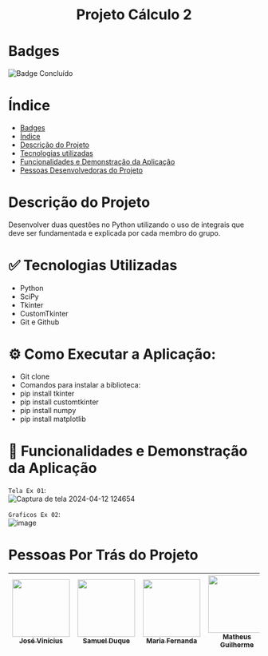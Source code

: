 <h1 align="center"> Projeto Cálculo 2 </h1>

# Badges
![Badge Concluído](http://img.shields.io/static/v1?label=STATUS&message=CONCLUÍDO&color=GREEN&style=for-the-badge)


# Índice
* [Badges](#badges)
* [Índice](#índice)
* [Descrição do Projeto](#descrição-do-projeto)
* [Tecnologias utilizadas](#tecnologias-utilizadas)
* [Funcionalidades e Demonstração da Aplicação](#funcionalidades-e-demonstração-da-aplicação)
* [Pessoas Desenvolvedoras do Projeto](#pessoas-desenvolvedoras)

# Descrição do Projeto
<p> Desenvolver duas questões no Python utilizando o uso de integrais que deve ser fundamentada e explicada por cada membro do grupo. </p>

# :white_check_mark: Tecnologias Utilizadas
<ul>
  <li>Python</li>
  <li>SciPy</li>
  <li>Tkinter</li>
  <li>CustomTkinter</li>
  <li>Git e Github</li>
</ul>

# ⚙ Como Executar a Aplicação:

* Git clone 
* Comandos para instalar a biblioteca:
* pip install tkinter
* pip install customtkinter
* pip install numpy
* pip install matplotlib
  
# :hammer: Funcionalidades e Demonstração da Aplicação
`Tela Ex 01`:
<br>
![Captura de tela 2024-04-12 124654](https://github.com/Zythee3/Calculo/assets/59659214/9ffc376b-c55a-454a-b9fd-cf62f7598d3a)

`Graficos Ex 02`:
<br>
![image](https://github.com/Zythee3/Calculo/assets/59659214/68ee3355-39ad-4572-94c2-ea59629e9229)

# Pessoas Por Trás do Projeto
| [<img loading="lazy" src="https://avatars.githubusercontent.com/u/59659214?v=4" width=115><br><sub>José Vinícius</sub>](https://github.com/ZeAndradee/) | [<img loading="lazy" src="https://avatars.githubusercontent.com/u/131277691?v=4" width=115><br><sub>Samuel Duque</sub>](https://github.com/Samuel-Duque) | [<img loading="lazy" src="https://avatars.githubusercontent.com/u/116170926?v=4" width=115><br><sub>Maria Fernanda</sub>](https://github.com/mfhhia) | [<img loading="lazy" src="https://avatars.githubusercontent.com/u/148970969?v=4" width=115><br><sub>Matheus Guilherme</sub>](https://github.com/Zythee3) |
| --- | --- | --- | --- |
